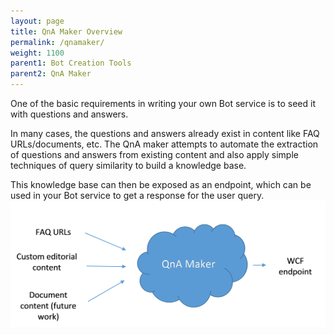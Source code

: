 ```yaml
---
layout: page
title: QnA Maker Overview
permalink: /qnamaker/
weight: 1100
parent1: Bot Creation Tools
parent2: QnA Maker
---
```

One of the basic requirements in writing your own Bot service is to seed it with questions and answers.

In many cases, the questions and answers already exist in content like FAQ URLs/documents, etc. The QnA maker attempts to automate the extraction of questions and answers from existing content and also apply simple techniques of query similarity to build a knowledge base.

This knowledge base can then be exposed as an endpoint, which can be used in your Bot service to get a response for the user query.
![System Overview of the Bot Framework](/images/qnamaker-overview.png)
